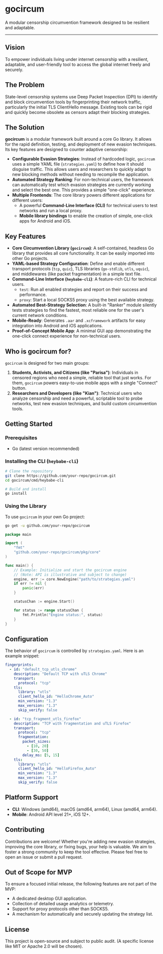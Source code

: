 # gocircum

A modular censorship circumvention framework designed to be resilient and adaptable.

---

## Vision

To empower individuals living under internet censorship with a resilient, adaptable, and user-friendly tool to access the global internet freely and securely.

## The Problem

State-level censorship systems use Deep Packet Inspection (DPI) to identify and block circumvention tools by fingerprinting their network traffic, particularly the initial TLS ClientHello message. Existing tools can be rigid and quickly become obsolete as censors adapt their blocking strategies.

## The Solution

**gocircum** is a modular framework built around a core Go library. It allows for the rapid definition, testing, and deployment of new evasion techniques. Its key features are designed to counter adaptive censorship:

- **Configurable Evasion Strategies**: Instead of hardcoded logic, `gocircum` uses a simple YAML file (`strategies.yaml`) to define how it should disguise traffic. This allows users and researchers to quickly adapt to new blocking methods without needing to recompile the application.
- **Automated Strategy Ranking**: For non-technical users, the framework can automatically test which evasion strategies are currently working and select the best one. This provides a simple "one-click" experience.
- **Multiple Frontends**: The core library powers different applications for different users:
    - A powerful **Command-Line Interface (CLI)** for technical users to test networks and run a local proxy.
    - **Mobile library bindings** to enable the creation of simple, one-click apps for Android and iOS.

## Key Features

- **Core Circumvention Library (`gocircum`)**: A self-contained, headless Go library that provides all core functionality. It can be easily imported into other Go projects.
- **YAML-based Strategy Configuration**: Define and enable different transport protocols (`tcp`, `quic`), TLS libraries (`go-stdlib`, `utls`, `uquic`), and middlewares (like packet fragmentation) in a simple text file.
- **Command-Line Interface (`heybabe-cli`)**: A feature-rich CLI for technical users.
    - `test`: Run all enabled strategies and report on their success and performance.
    - `proxy`: Start a local SOCKS5 proxy using the best available strategy.
- **Automated Best-Strategy Selection**: A built-in "Ranker" module silently tests strategies to find the fastest, most reliable one for the user's current network conditions.
- **Mobile-Ready**: Generates `.aar` and `.xcframework` artifacts for easy integration into Android and iOS applications.
- **Proof-of-Concept Mobile App**: A minimal GUI app demonstrating the one-click connect experience for non-technical users.

## Who is gocircum for?

`gocircum` is designed for two main groups:

1.  **Students, Activists, and Citizens (like "Parisa")**: Individuals in censored regions who need a simple, reliable tool that just works. For them, `gocircum` powers easy-to-use mobile apps with a single "Connect" button.
2.  **Researchers and Developers (like "Kian")**: Technical users who analyze censorship and need a powerful, scriptable tool to probe networks, test new evasion techniques, and build custom circumvention tools.

## Getting Started

### Prerequisites

- Go (latest version recommended)

### Installing the CLI (`heybabe-cli`)

```bash
# Clone the repository
git clone https://github.com/your-repo/gocircum.git
cd gocircum/cmd/heybabe-cli

# Build and install
go install
```

### Using the Library

To use `gocircum` in your own Go project:

```bash
go get -u github.com/your-repo/gocircum
```

```go
package main

import (
	"fmt"
	"github.com/your-repo/gocircum/pkg/core"
)

func main() {
	// Example: Initialize and start the gocircum engine
	// (Note: API is illustrative and subject to change)
	engine, err := core.NewEngine("path/to/strategies.yaml")
	if err != nil {
		panic(err)
	}

	statusChan := engine.Start()

	for status := range statusChan {
		fmt.Println("Engine status:", status)
	}
}
```

## Configuration

The behavior of `gocircum` is controlled by `strategies.yaml`. Here is an example snippet:

```yaml
fingerprints:
  - id: "default_tcp_utls_chrome"
    description: "Default TCP with uTLS Chrome"
    transport:
      protocol: "tcp"
    tls:
      library: "utls"
      client_hello_id: "HelloChrome_Auto"
      min_version: "1.3"
      max_version: "1.3"
      skip_verify: false

  - id: "tcp_fragment_utls_firefox"
    description: "TCP with fragmentation and uTLS Firefox"
    transport:
      protocol: "tcp"
      fragmentation:
        packet_sizes:
          - [10, 20]
          - [30, 50]
        delay_ms: [5, 15]
    tls:
      library: "utls"
      client_hello_id: "HelloFirefox_Auto"
      min_version: "1.3"
      max_version: "1.3"
      skip_verify: false
```

## Platform Support

-   **CLI**: Windows (amd64), macOS (amd64, arm64), Linux (amd64, arm64).
-   **Mobile**: Android API level 21+, iOS 12+.

## Contributing

Contributions are welcome! Whether you're adding new evasion strategies, improving the core library, or fixing bugs, your help is valuable. We aim to foster a strong community to keep the tool effective. Please feel free to open an issue or submit a pull request.

## Out of Scope for MVP

To ensure a focused initial release, the following features are not part of the MVP:

-   A dedicated desktop GUI application.
-   Collection of detailed usage analytics or telemetry.
-   Support for proxy protocols other than SOCKS5.
-   A mechanism for automatically and securely updating the strategy list.

## License

This project is open-source and subject to public audit. (A specific license like MIT or Apache 2.0 will be chosen). 